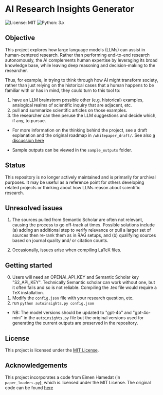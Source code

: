 # AI Research Insights Generator

![License: MIT](https://img.shields.io/badge/License-MIT-blue.svg)
![Python: 3.x](https://img.shields.io/badge/Python-3.x-blue)

## Objective

This project explores how large language models (LLMs) can assist in human-centered research. Rather than performing end-to-end research autonomously, the AI complements human expertise by leveraging its broad knowledge base, while leaving deep reasoning and decision-making to the researcher.

Thus, for example, in trying to think through how AI might transform society, rather than just relying on the historical cases that a human happens to be familiar with or has in mind, they could turn to this tool to:
1. have an LLM brainstorm possible other (e.g. historical) examples, analogical realms of scientific inquiry that are adjacent, etc.
2. pull and summarize scientific articles on those examples.
3. the researcher can then peruse the LLM suggestions and decide which, if any, to pursue.


- For more information on the thinking behind the project, see a draft explanation and the original roadmap in `/whitepaper_draft/`. See also [a discussion here](https://elenchos.substack.com/)

- Sample outputs can be viewed in the `sample_outputs` folder.



## Status

This repository is no longer actively maintained and is primarily for archival purposes. It may be useful as a reference point for others developing related projects or thinking about how LLMs reason about scientific research.

## Unresolved issues

1. The sources pulled from Semantic Scholar are often not relevant, causing the process to go off-track at times. Possible solutions include (a) adding an additional step to verify relevance or pull a larger set of sources then re-rank them as in RAG setups, and (b) qualifying sources based on journal quality and/ or citation counts.
    
2. Occasionally, issues arise when compiling LaTeX files.

## Getting started

0. Users will need an OPENAI_API_KEY and Semantic Scholar key "S2_API_KEY". Technically Semantic scholar can work without one, but it often fails and so is not reliable. Compiling the .tex file would require a TeX installation.
1. Modify the `config.json` file with your research question, etc.
2. run `python autoinsights.py config.json`

- NB: The model versions should be updated to "gpt-4o" and "gpt-4o-mini" in the `autoinsights.py` file but the original versions used for generating the current outputs are preserved in the repository.

## License
This project is licensed under the [MIT License](./LICENSE).

## Acknowledgements
This project incorporates a code from Eimen Hamedat (in `paper_loaders.py`), which is licensed under the MIT License. 
The original code can be found [here](https://github.com/eimenhmdt/autoresearcher/blob/main/autoresearcher/data_sources/web_apis/semantic_scholar_loader.py)